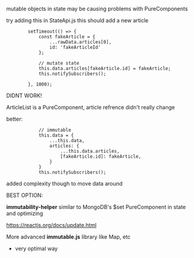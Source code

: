 mutable objects in state may be causing problems with PureComponents

try adding this in StateApi.js
this should add a new article
```
		setTimeout(() => {
			const fakeArticle = {
				...rawData.articles[0],
				id: 'fakeArticleId'
			};

			// mutate state
			this.data.articles[fakeArticle.id] = fakeArticle;
			this.notifySubscribers();

		}, 1000);
```
DIDNT WORK!

ArticleList is a PureComponent, article refrence didn't really change


better:

```
			// immutable
			this.data = {
				...this.data,
				articles: {
					...this.data.articles,
					[fakeArticle.id]: fakeArticle,
				}
			}
			this.notifySubscribers();
```
added complexity though to move data around

BEST OPTION:

**immutability-helper**
similar to MongoDB's $set
PureComponent in state and optimizing

https://reactjs.org/docs/update.html


More advanced
**immutable.js** library
like Map, etc

- very optimal way